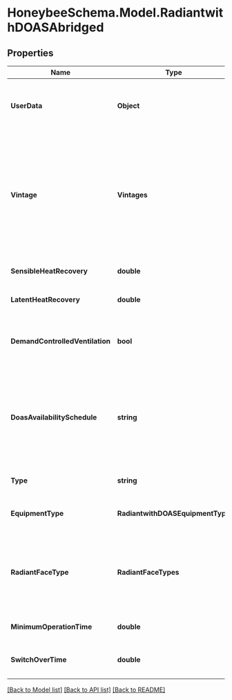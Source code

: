 
# HoneybeeSchema.Model.RadiantwithDOASAbridged

## Properties

Name | Type | Description | Notes
------------ | ------------- | ------------- | -------------
**UserData** | **Object** | Optional dictionary of user data associated with the object.All keys and values of this dictionary should be of a standard data type to ensure correct serialization of the object (eg. str, float, int, list). | [optional] 
**Vintage** | **Vintages** | Text for the vintage of the template system. This will be used to set efficiencies for various pieces of equipment within the system. Further information about these defaults can be found in the version of ASHRAE 90.1 corresponding to the selected vintage. Read-only versions of the standard can be found at: https://www.ashrae.org/technical-resources/standards-and-guidelines/read-only-versions-of-ashrae-standards | [optional] 
**SensibleHeatRecovery** | **double** | A number between 0 and 1 for the effectiveness of sensible heat recovery within the system. | [optional] [default to 0D]
**LatentHeatRecovery** | **double** | A number between 0 and 1 for the effectiveness of latent heat recovery within the system. | [optional] [default to 0D]
**DemandControlledVentilation** | **bool** | Boolean to note whether demand controlled ventilation should be used on the system, which will vary the amount of ventilation air according to the occupancy schedule of the Rooms. | [optional] [default to false]
**DoasAvailabilitySchedule** | **string** | An optional On/Off discrete schedule to set when the dedicated outdoor air system (DOAS) shuts off. This will not only prevent any outdoor air from flowing thorough the system but will also shut off the fans, which can result in more energy savings when spaces served by the DOAS are completely unoccupied. If None, the DOAS will be always on. | [optional] 
**Type** | **string** |  | [optional] [readonly] [default to "RadiantwithDOASAbridged"]
**EquipmentType** | **RadiantwithDOASEquipmentType** | Text for the specific type of system equipment from the RadiantwithDOASEquipmentType enumeration. | [optional] 
**RadiantFaceType** | **RadiantFaceTypes** | Text to indicate which faces are thermally active by default. Note that this property has no effect when the rooms to which the HVAC system is assigned have constructions with internal source materials. In this case, those constructions will dictate the thermally active surfaces. | [optional] 
**MinimumOperationTime** | **double** | A number for the minimum number of hours of operation for the radiant system before it shuts off. | [optional] [default to 1.0D]
**SwitchOverTime** | **double** | A number for the minimum number of hours for when the system can switch between heating and cooling. | [optional] [default to 24.0D]

[[Back to Model list]](../README.md#documentation-for-models)
[[Back to API list]](../README.md#documentation-for-api-endpoints)
[[Back to README]](../README.md)

